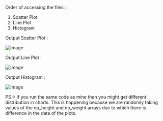 Order of accessing the files : 
  1. Scatter Plot
  2. Line Plot
  3. Histogram

Output Scatter Plot :

![image](https://user-images.githubusercontent.com/66425861/183769116-50ab81a7-1add-49c0-91fa-a547d456650c.png)

Output Line Plot :

![image](https://user-images.githubusercontent.com/66425861/183769184-5eb25c8f-f266-4147-a366-0635ac8dc45e.png)

Output Histogram :

![image](https://user-images.githubusercontent.com/66425861/183769287-2d275482-1b68-4b1e-85cf-7b776d5d8bcd.png)

PS-> If you run the same code as mine then you might get different distribution in charts. This is happening because we are randomly taking values of the np_height and np_weight arrays due to which there is difference in the data of the plots.
